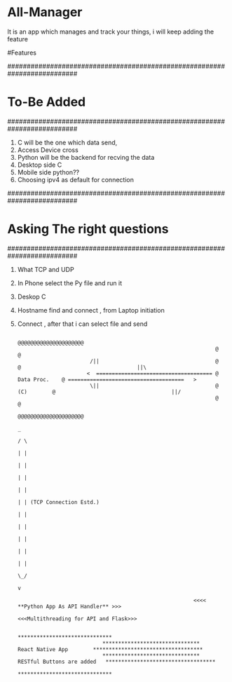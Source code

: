 # All-Manager
It is an app which manages and track your things, i will keep adding the feature

#Features

##########################################################################
#                             To-Be Added
##########################################################################

1. C will be the one which data send, 
2. Access Device cross 
3. Python will be the backend for recving the data 
5. Desktop side C 
6. Mobile side python??
7. Choosing ipv4 as default for connection


##########################################################################
#                      Asking The right questions
##########################################################################
1. What TCP and UDP
2. In Phone select the Py file and run it
3. Deskop C
4. Hostname find and connect , from Laptop initiation
4. Connect , after that i can select file and send

                                                                  

                                                                      @@@@@@@@@@@@@@@@@@@@@
                                                                      @                   @
                              /||                                     @                   @                                     ||\
                             <  ===================================== @     Data Proc.    @ =====================================   > 
                              \||                                     @        (C)        @                                     ||/
                                                                      @                   @
                                                                      @@@@@@@@@@@@@@@@@@@@@
                                                                                _
                                                                               / \
                                                                               | |
                                                                               | |
                                                                               | |
                                                                               | |
                                                                               | | (TCP Connection Estd.)
                                                                               | |
                                                                               | |
                                                                               | |
                                                                               | |
                                                                               | |
                                                                               \_/
                                                                                v
                                                                                
                                                               <<<< **Python App As API Handler** >>>
                                                               <<<Multithreading for API and Flask>>>

                                                                 ******************************
                                  *******************************       React Native App        ***********************************
                                  *******************************   RESTful Buttons are added   ***********************************
                                                                 ******************************





                        
